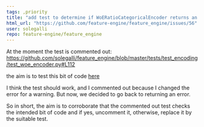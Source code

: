 ```yaml
---
tags: ,priority
title: "add test to determine if WoERatioCategoricalEncoder returns an error when the probability in the denominator is 0"
html_url: "https://github.com/feature-engine/feature_engine/issues/56"
user: solegalli
repo: feature-engine/feature_engine
---
```


At the moment the test is commented out:
https://github.com/solegalli/feature_engine/blob/master/tests/test_encoding/test_woe_encoder.py#L112

the aim is to test this bit of code [here](https://github.com/solegalli/feature_engine/blob/master/feature_engine/encoding/woe.py#L205)

I think the test should work, and I commented out because I changed the error for a warning. But now, we decided to go back to returning an error.

So in short, the aim is to corroborate that the commented out test checks the intended bit of code and if yes, uncomment it, otherwise, replace it by the suitable test.
